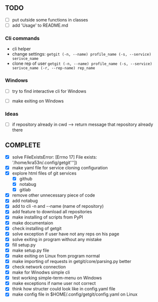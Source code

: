## TODO

- [ ] put outside some functions in classes
- [ ] add 'Usage' to README.md

### Cli commands

- cli helper
- change settings: `getgit (-n, --name) profile_name (-s, --service) serivce_name`
- clone rep of user `getgit (-n, --name) profile_name (-s, --service) serivce_name (-r, --rep-name) rep_name`


### Windows

- [ ] try to find interactive cli for Windows
- [ ] make exiting on Windows


### Ideas

- [ ] if repository already in cwd --> return message that repository already there


## COMPLETE
- [x] solve FileExistsError: [Errno 17] File exists: '/home/kra53n/.config/getgit'''])
- [x] make yaml file for service cloning configuration
- [x] explore html files of git services
  - [x] github
  - [x] notabug
  - [x] gitlab
- [x] remove other unnecessary piece of code
- [x] add notabug
- [x] add to cli -n and --name (name of repository)
- [x] add feature to download all repositories
- [x] make installing of scripts from PyPI
- [x] make documentaion
- [x] check installing of getgit
- [x] solve exception if user have not any reps on his page
- [x] solve exiting in program without any mistake
- [x] fill setup.py
- [x] make setup.py file
- [x] make exiting on Linux from program normal
- [x] make importing of requests in getgit/core/parsing.py better
- [x] check network connection
- [x] make for Winodws simple cli
- [x] test working simple-term-menu on Windows
- [x] make exceptions if name user not correct
- [x] think how structer could look like in config.yaml file
- [x] make config file in $HOME/.config/getgit/config.yaml on Linux
